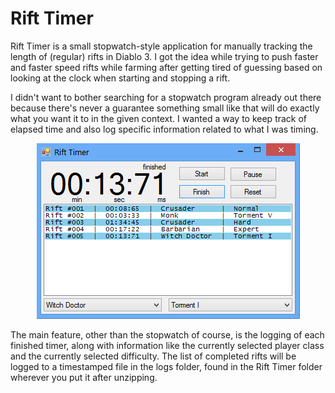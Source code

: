 # Rift Timer

Rift Timer is a small stopwatch-style application for manually tracking
the length of (regular) rifts in Diablo 3. I got the idea while trying to
push faster and faster speed rifts while farming after getting tired of
guessing based on looking at the clock when starting and stopping a rift.

I didn't want to bother searching for a stopwatch program already out there
because there's never a guarantee something small like that will do exactly
what you want it to in the given context. I wanted a way to keep track of
elapsed time and also log specific information related to what I was timing.

<p align="center"><img src="_res/example.png"/></p>

The main feature, other than the stopwatch of course, is the logging of each
finished timer, along with information like the currently selected player
class and the currently selected difficulty. The list of completed rifts will
be logged to a timestamped file in the logs folder, found in the Rift Timer
folder wherever you put it after unzipping.
